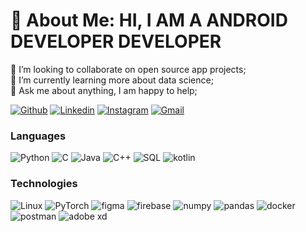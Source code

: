 
# 💫 About Me: HI, I AM A ANDROID DEVELOPER DEVELOPER 
👯 I’m looking to collaborate on open source app projects; <br>🌱 I’m currently learning more about data science; <br>💬  Ask me about anything, I am happy to help; 



[![Github](https://img.shields.io/badge/-Github-000?style=flat&logo=Github&logoColor=white)](https://github.com/MMTmohammed)
[![Linkedin](https://img.shields.io/badge/-LinkedIn-blue?style=flat&logo=Linkedin&logoColor=white)](https://www.linkedin.com/in/mohammed-tayeb-mimouni-59ba80236/)
[![Instagram](https://img.shields.io/badge/-Instagram-c13584?style=flat&labelColor=c13584&logo=instagram&logoColor=white)](https://www.instagram.com/_t.med.1/)
[![Gmail](https://img.shields.io/badge/-Gmail-c14438?style=flat&logo=Gmail&logoColor=white)](mimounimohammedtayeb@gmail.com)

### Languages
![Python](https://img.shields.io/badge/-Python-000?&logo=Python)
![C](https://img.shields.io/badge/-C-000?&logo=C)
![Java](https://img.shields.io/badge/-Java-000?&logo=Java&logoColor=007396)
![C++](https://img.shields.io/badge/-C++-000?&logo=c%2b%2b&logoColor=00599C)
![SQL](https://img.shields.io/badge/-SQL-000?&logo=MySQL)
![kotlin](https://img.shields.io/badge/-kotlin-000?&logo=kotlin)

### Technologies
![Linux](https://img.shields.io/badge/-Linux-000?&logo=Linux)
![PyTorch](https://img.shields.io/badge/-PyTorch-000?&logo=PyTorch)
![figma](https://img.shields.io/badge/-figma-000?&logo=figma)
![firebase](https://img.shields.io/badge/-firebase-000?&logo=firebase)
![numpy](https://img.shields.io/badge/-numpy-000?&logo=numpy)
![pandas](https://img.shields.io/badge/-pandas-000?&logo=pandas)
![docker](https://img.shields.io/badge/-docker-000?&logo=docker)
![postman](https://img.shields.io/badge/-postman-000?&logo=postman)
![adobe xd](https://img.shields.io/badge/-adobexd-000?&logo=adobexd)





